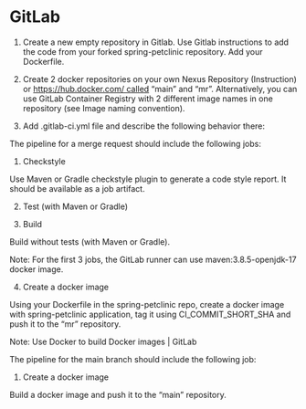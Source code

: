 # GitLab


1. Create a new empty repository in Gitlab. Use Gitlab instructions to add the code from your forked spring-petclinic repository. Add your Dockerfile.

2. Create 2 docker repositories on your own Nexus Repository (Instruction) or https://hub.docker.com/ called “main” and “mr”. Alternatively, you can use GitLab Container Registry with 2 different image names in one repository (see Image naming convention).

3. Add .gitlab-ci.yml file and describe the following behavior there:

The pipeline for a merge request should include the following jobs:

1. Checkstyle

Use Maven or Gradle checkstyle plugin to generate a code style report. It should be available as a job artifact.

2. Test (with Maven or Gradle)

3. Build

Build without tests (with Maven or Gradle).

Note: For the first 3 jobs, the GitLab runner can use maven:3.8.5-openjdk-17 docker image.

4. Create a docker image

Using your Dockerfile in the spring-petclinic repo, create a docker image with spring-petclinic application,  tag it using CI_COMMIT_SHORT_SHA and push it to the “mr” repository.

Note: Use Docker to build Docker images | GitLab 

The pipeline for the main branch should include the following job:

1. Create a docker image

Build a docker image and push it to the “main” repository.
